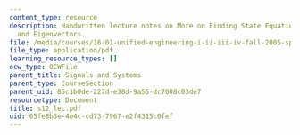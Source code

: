 ```yaml
---
content_type: resource
description: Handwritten lecture notes on More on Finding State Equations, Eigenvalues
  and Eigenvectors.
file: /media/courses/16-01-unified-engineering-i-ii-iii-iv-fall-2005-spring-2006/65fe8b3e4e4ccd737967e2f4315c0fef_s12_lec.pdf
file_type: application/pdf
learning_resource_types: []
ocw_type: OCWFile
parent_title: Signals and Systems
parent_type: CourseSection
parent_uid: 85c1b0de-227d-e38d-9a55-dc7008c03de7
resourcetype: Document
title: s12_lec.pdf
uid: 65fe8b3e-4e4c-cd73-7967-e2f4315c0fef
---
```


